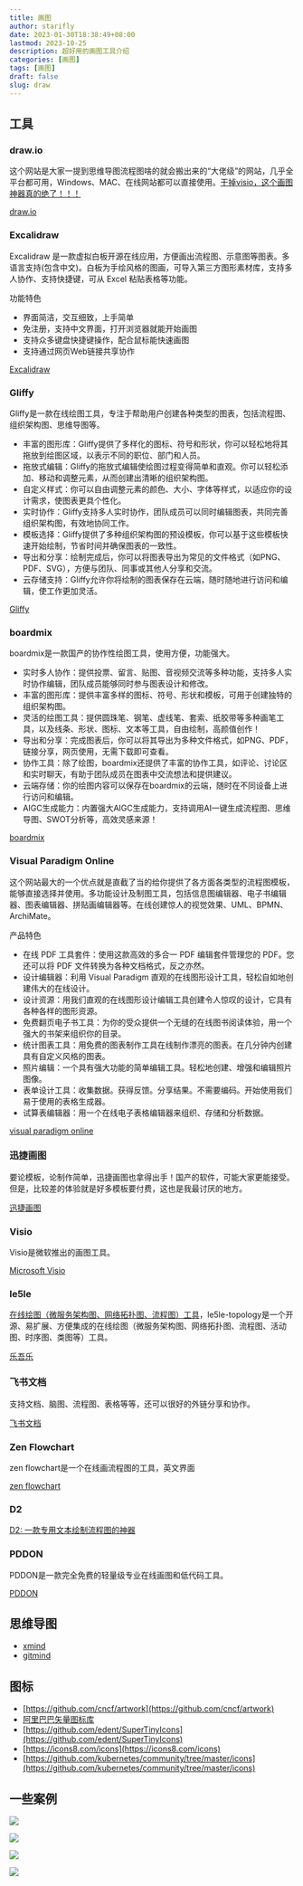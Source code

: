 ```yaml
---
title: 画图
author: starifly
date: 2023-01-30T18:38:49+08:00
lastmod: 2023-10-25
description: 超好用的画图工具介绍
categories: [画图]
tags: [画图]
draft: false
slug: draw
---
```


## 工具

### draw.io

这个网站是大家一提到思维导图流程图啥的就会搬出来的“大佬级”的网站，几乎全平台都可用，Windows、MAC、在线网站都可以直接使用。[干掉visio，这个画图神器真的绝了！！！](https://mp.weixin.qq.com/s/139F5K6yGEYNAAT-yaEmBA)

[draw.io](https://app.diagrams.net/)

### Excalidraw

Excalidraw 是一款虚拟白板开源在线应用，方便画出流程图、示意图等图表。多语言支持(包含中文)。白板为手绘风格的图画，可导入第三方图形素材库，支持多人协作、支持快捷键，可从 Excel 粘贴表格等功能。

功能特色

- 界面简洁，交互细致，上手简单
- 免注册，支持中文界面，打开浏览器就能开始画图
- 支持众多键盘快捷键操作，配合鼠标能快速画图
- 支持通过网页Web链接共享协作

[Excalidraw](https://excalidraw.com/)

### Gliffy

Gliffy是一款在线绘图工具，专注于帮助用户创建各种类型的图表，包括流程图、组织架构图、思维导图等。

- 丰富的图形库：Gliffy提供了多样化的图标、符号和形状，你可以轻松地将其拖放到绘图区域，以表示不同的职位、部门和人员。
- 拖放式编辑：Gliffy的拖放式编辑使绘图过程变得简单和直观。你可以轻松添加、移动和调整元素，从而创建出清晰的组织架构图。
- 自定义样式：你可以自由调整元素的颜色、大小、字体等样式，以适应你的设计需求，使图表更具个性化。
- 实时协作：Gliffy支持多人实时协作，团队成员可以同时编辑图表，共同完善组织架构图，有效地协同工作。
- 模板选择：Gliffy提供了多种组织架构图的预设模板，你可以基于这些模板快速开始绘制，节省时间并确保图表的一致性。
- 导出和分享：绘制完成后，你可以将图表导出为常见的文件格式（如PNG、PDF、SVG），方便与团队、同事或其他人分享和交流。
- 云存储支持：Gliffy允许你将绘制的图表保存在云端，随时随地进行访问和编辑，使工作更加灵活。

[Gliffy](https://www.gliffy.com/)

### boardmix

boardmix是一款国产的协作性绘图工具，使用方便，功能强大。

- 实时多人协作：提供投票、留言、贴图、音视频交流等多种功能，支持多人实时协作编辑，团队成员能够同时参与图表设计和修改。
- 丰富的图形库：提供丰富多样的图标、符号、形状和模板，可用于创建独特的组织架构图。
- 灵活的绘图工具：提供圆珠笔、钢笔、虚线笔、套索、纸胶带等多种画笔工具，以及线条、形状、图标、文本等工具，自由绘制，高颜值创作！
- 导出和分享：完成图表后，你可以将其导出为多种文件格式，如PNG、PDF，链接分享，网页使用，无需下载即可查看。
- 协作工具：除了绘图，boardmix还提供了丰富的协作工具，如评论、讨论区和实时聊天，有助于团队成员在图表中交流想法和提供建议。
- 云端存储：你的绘图内容可以保存在boardmix的云端，随时在不同设备上进行访问和编辑。
- AIGC生成能力：内置强大AIGC生成能力，支持调用AI一键生成流程图、思维导图、SWOT分析等，高效灵感来源！

[boardmix](https://boardmix.cn/)

### Visual Paradigm Online

这个网站最大的一个优点就是直截了当的给你提供了各方面各类型的流程图模板，能够直接选择并使用。多功能设计及制图工具，包括信息图编辑器、电子书编辑器、图表编辑器、拼贴画编辑器等。在线创建惊人的视觉效果、UML、BPMN、ArchiMate。

产品特色

- 在线 PDF 工具套件：使用这款高效的多合一 PDF 编辑套件管理您的 PDF。您还可以将 PDF 文件转换为各种文档格式，反之亦然。
- 设计编辑器：利用 Visual Paradigm 直观的在线图形设计工具，轻松自如地创建伟大的在线设计。
- 设计资源：用我们直观的在线图形设计编辑工具创建令人惊叹的设计，它具有各种各样的图形资源。
- 免费翻页电子书工具：为你的受众提供一个无缝的在线图书阅读体验，用一个强大的书架来组织你的目录。
- 统计图表工具：用免费的图表制作工具在线制作漂亮的图表。在几分钟内创建具有自定义风格的图表。
- 照片编辑：一个具有强大功能的简单编辑工具。轻松地创建、增强和编辑照片图像。
- 表单设计工具：收集数据。获得反馈。分享结果。不需要编码。开始使用我们易于使用的表格生成器。
- 试算表编辑器：用一个在线电子表格编辑器来组织、存储和分析数据。

[visual paradigm online](https://online.visual-paradigm.com/cn/)

### 迅捷画图

要论模板，论制作简单，迅捷画图也拿得出手！国产的软件，可能大家更能接受。但是，比较差的体验就是好多模板要付费，这也是我最讨厌的地方。

[迅捷画图](https://www.liuchengtu.com/)

### Visio

Visio是微软推出的画图工具。

[Microsoft Visio](https://www.microsoft.com/zh-cn/microsoft-365/visio/flowchart-software)

### le5le 

[在线绘图（微服务架构图、网络拓扑图、流程图）工具](https://blog.csdn.net/weixin_35032509/article/details/112120712)，le5le-topology是一个开源、易扩展、方便集成的在线绘图（微服务架构图、网络拓扑图、流程图、活动图、时序图、类图等）工具。

[乐吾乐](https://t.le5le.com/)

### 飞书文档

支持文档、脑图、流程图、表格等等，还可以很好的外链分享和协作。

[飞书文档](https://docs.feishu.cn/)

### Zen Flowchart

zen flowchart是一个在线画流程图的工具，英文界面

[zen flowchart](https://www.zenflowchart.com/)

### D2

[D2: 一款专用文本绘制流程图的神器](https://mp.weixin.qq.com/s/N7vNWap2M_j0MKHm4dFZdA)

### PDDON

PDDON是一款完全免费的轻量级专业在线画图和低代码工具。

[PDDON](https://www.pddon.com/)

## 思维导图

- [xmind](https://xmind.cn)
- [gitmind](https://gitmind.cn)

## 图标

- [https://github.com/cncf/artwork](https://github.com/cncf/artwork)
- [阿里巴巴矢量图标库](https://www.iconfont.cn/)
- [https://github.com/edent/SuperTinyIcons](https://github.com/edent/SuperTinyIcons)
- [https://icons8.com/icons](https://icons8.com/icons)
- [https://github.com/kubernetes/community/tree/master/icons](https://github.com/kubernetes/community/tree/master/icons)

## 一些案例

![](/images/arch-02.jpg)

![](/images/arch-03.png)

![](/images/arch-04.png)

![](/images/arch-05.png)
